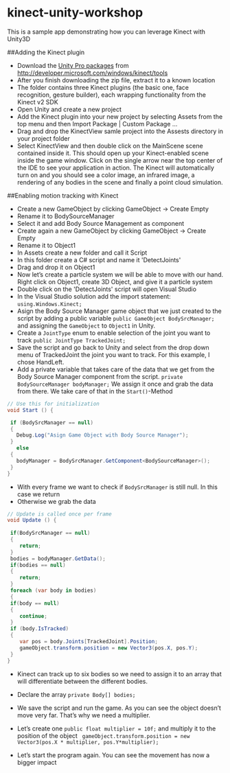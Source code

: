 # kinect-unity-workshop
This is a sample app demonstrating how you can leverage Kinect with Unity3D 


##Adding the Kinect plugin 

* 	Download the [Unity Pro packages](https://go.microsoft.com/fwlink/p/?LinkId=513177) from http://developer.microsoft.com/windows/kinect/tools
*	After you finish downloading the zip file, extract it to a known location
*	The folder contains three Kinect plugins (the basic one, face recognition, gesture builder), each wrapping functionality from the Kinect v2 SDK
*	Open Unity and create a new project
*	Add the Kinect plugin into your new project by selecting Assets from the top menu and then Import Package | Custom Package …
*	Drag and drop the KinectView samle project into the Assests directory in your project folder
*	Select KinectView and then double click on the MainScene scene contained inside it. This should open up your Kinect-enabled scene inside the game window. Click on the single arrow near the top center of the IDE to see your application in action. The Kinect will automatically turn on and you should see a color image, an infrared image, a rendering of any bodies in the scene and finally a point cloud simulation.

##Enabling motion tracking with Kinect

*	Create a new GameObject by clicking GameObject -> Create Empty
*	Rename it to BodySourceManager
*	Select it and add Body Source Management as component 
*	Create again a new GameObject by clicking GameObject -> Create Empty
*	Rename it to Object1 
*	In Assets create a new folder and call it Script
*	In this folder create a C# script and name it 'DetectJoints' 
*	Drag and drop it on Object1
*	Now let’s create a particle system we will be able to move with our hand. Right click on Object1, create 3D Object, and give it a particle system
*	Double click on the 'DetectJoints' script will open Visual Studio 
*	In the Visual Studio solution add the import statement: `using.Windows.Kinect;`
*	Asign the Body Source Manager game object that we just created to the script by adding a public variable `public GameObject BodySrcManager;` and assigning the `GameObject` to `Object1` in Unity. 
*	Create a `JointType` enum to enable selection of the joint you want to track 
`public JointType TrackedJoint;`
*	Save the script and go back to Unity and select from the drop down menu of TrackedJoint the joint you want to track. For this example, I chose HandLeft. 
*	Add a private variable that takes care of the data that we get from the Body Source Manager component from the script. 
`private BodySourceManager bodyManager;`
We assign it once and grab the data from there. We take care of that in the `Start()`-Method

```c#
// Use this for initialization
void Start () {

 if (BodySrcManager == null)
 {
   Debug.Log("Asign Game Object with Body Source Manager");
 }
   else
 {
   bodyManager = BodySrcManager.GetComponent<BodySourceManager>();
 }
}
```
*	With every frame we want to check if `BodySrcManager` is still null. In this case we return
*	Otherwise we grab the data

```c#
// Update is called once per frame
void Update () {
	
 if(BodySrcManager == null)
 {
 	return;
 }
 bodies = bodyManager.GetData();
 if(bodies == null)
 {
 	return;
 }
 foreach (var body in bodies)
 {
 if(body == null)
 {
 	continue;
 }
 if (body.IsTracked)
 {
 	var pos = body.Joints[TrackedJoint].Position;
 	gameObject.transform.position = new Vector3(pos.X, pos.Y);
 }
}
```
* Kinect can track up to six bodies so we need to assign it to an array that will differentiate between the different bodies. 
* Declare the array `private Body[] bodies;`
* We save the script and run the game. As you can see the object doesn’t move very far. That’s why we need a multiplier. 
* Let’s create one 
`public float multiplier = 10f;`
and multiply it to the position of the object
` gameObject.transform.position = new Vector3(pos.X * multiplier, pos.Y*multiplier);`
	
* Let’s start the program again. You can see the movement has now a bigger impact 

